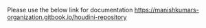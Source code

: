 Please use the below link for documentation
https://manishkumars-organization.gitbook.io/houdini-repository
